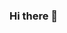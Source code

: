 ### Hi there 👋

<!--
**yusra-bit/yusra-bit** is a ✨ _special_ ✨ repository because its `README.md` (this file) appears on your GitHub profile.

Here are some ideas to get you started:![grey minimalist sarcastic twitter header](https://user-images.githubusercontent.com/60106667/172704199-2f884f3a-51ba-40dd-8bb3-f424ac334309.gif)


- 🔭 I’m currently working on ...
- 🌱 I’m currently learning ...
- 👯 I’m looking to collaborate on ...
- 🤔 I’m looking for help with ...
- 💬 Ask me about ...
- 📫 How to reach me: ...
- 😄 Pronouns: ...
- ⚡ Fun fact: ...
-->
